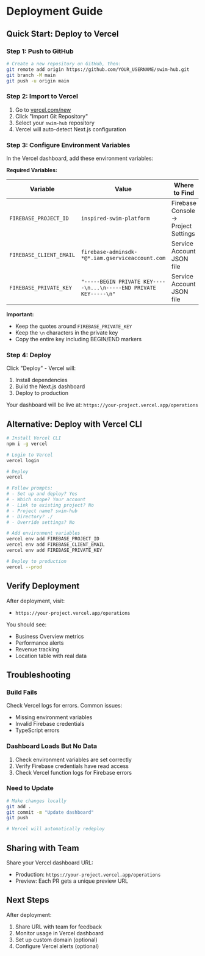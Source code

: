 # Deployment Guide

## Quick Start: Deploy to Vercel

### Step 1: Push to GitHub

```bash
# Create a new repository on GitHub, then:
git remote add origin https://github.com/YOUR_USERNAME/swim-hub.git
git branch -M main
git push -u origin main
```

### Step 2: Import to Vercel

1. Go to [vercel.com/new](https://vercel.com/new)
2. Click "Import Git Repository"
3. Select your `swim-hub` repository
4. Vercel will auto-detect Next.js configuration

### Step 3: Configure Environment Variables

In the Vercel dashboard, add these environment variables:

**Required Variables:**

| Variable | Value | Where to Find |
|----------|-------|---------------|
| `FIREBASE_PROJECT_ID` | `inspired-swim-platform` | Firebase Console → Project Settings |
| `FIREBASE_CLIENT_EMAIL` | `firebase-adminsdk-*@*.iam.gserviceaccount.com` | Service Account JSON file |
| `FIREBASE_PRIVATE_KEY` | `"-----BEGIN PRIVATE KEY-----\n...\n-----END PRIVATE KEY-----\n"` | Service Account JSON file |

**Important:** 
- Keep the quotes around `FIREBASE_PRIVATE_KEY`
- Keep the `\n` characters in the private key
- Copy the entire key including BEGIN/END markers

### Step 4: Deploy

Click "Deploy" - Vercel will:
1. Install dependencies
2. Build the Next.js dashboard
3. Deploy to production

Your dashboard will be live at: `https://your-project.vercel.app/operations`

## Alternative: Deploy with Vercel CLI

```bash
# Install Vercel CLI
npm i -g vercel

# Login to Vercel
vercel login

# Deploy
vercel

# Follow prompts:
# - Set up and deploy? Yes
# - Which scope? Your account
# - Link to existing project? No
# - Project name? swim-hub
# - Directory? ./
# - Override settings? No

# Add environment variables
vercel env add FIREBASE_PROJECT_ID
vercel env add FIREBASE_CLIENT_EMAIL
vercel env add FIREBASE_PRIVATE_KEY

# Deploy to production
vercel --prod
```

## Verify Deployment

After deployment, visit:
- `https://your-project.vercel.app/operations`

You should see:
- Business Overview metrics
- Performance alerts
- Revenue tracking
- Location table with real data

## Troubleshooting

### Build Fails

Check Vercel logs for errors. Common issues:
- Missing environment variables
- Invalid Firebase credentials
- TypeScript errors

### Dashboard Loads But No Data

1. Check environment variables are set correctly
2. Verify Firebase credentials have read access
3. Check Vercel function logs for Firebase errors

### Need to Update

```bash
# Make changes locally
git add .
git commit -m "Update dashboard"
git push

# Vercel will automatically redeploy
```

## Sharing with Team

Share your Vercel dashboard URL:
- Production: `https://your-project.vercel.app/operations`
- Preview: Each PR gets a unique preview URL

## Next Steps

After deployment:
1. Share URL with team for feedback
2. Monitor usage in Vercel dashboard
3. Set up custom domain (optional)
4. Configure Vercel alerts (optional)

